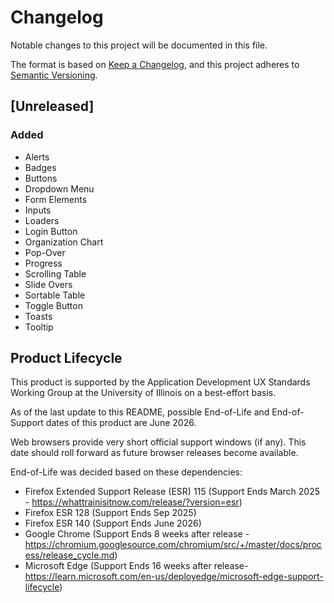 # Changelog

Notable changes to this project will be documented in this file.

The format is based on [Keep a Changelog](https://keepachangelog.com/en/1.1.0/),
and this project adheres to [Semantic Versioning](https://semver.org/spec/v2.0.0.html).

## [Unreleased]

### Added

- Alerts
- Badges
- Buttons
- Dropdown Menu
- Form Elements
- Inputs
- Loaders
- Login Button
- Organization Chart
- Pop-Over
- Progress
- Scrolling Table
- Slide Overs
- Sortable Table
- Toggle Button
- Toasts
- Tooltip

## Product Lifecycle

This product is supported by the Application Development UX Standards Working Group at the University of Illinois on a best-effort basis.

As of the last update to this README, possible End-of-Life and End-of-Support dates of this product are June 2026.

Web browsers provide very short official support windows (if any). 
This date should roll forward as future browser releases become available.

End-of-Life was decided based on these dependencies:

- Firefox Extended Support Release (ESR) 115 (Support Ends March 2025 - https://whattrainisitnow.com/release/?version=esr)
- Firefox ESR 128 (Support Ends Sep 2025)
- Firefox ESR 140 (Support Ends June 2026)
- Google Chrome (Support Ends 8 weeks after release - https://chromium.googlesource.com/chromium/src/+/master/docs/process/release_cycle.md)
- Microsoft Edge (Support Ends 16 weeks after release- https://learn.microsoft.com/en-us/deployedge/microsoft-edge-support-lifecycle)
